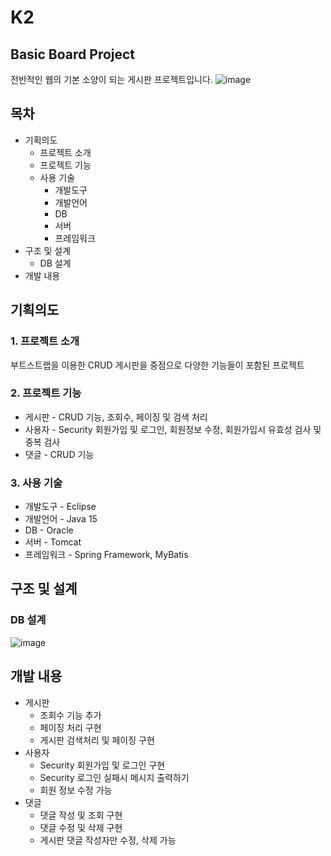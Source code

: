 # K2
## Basic Board Project
전반적인 웹의 기본 소양이 되는 게시판 프로젝트입니다.
![image](https://github.com/JANGSuJinn/K2/assets/136566806/f59237ff-2a0c-4e66-82d2-4bea21763a0a)
## 목차
* 기획의도
  * 프로젝트 소개
  * 프로젝트 기능
  * 사용 기술
    * 개발도구
    * 개발언어
    * DB
    * 서버
    * 프레임워크
* 구조 및 설계
  * DB 설계
* 개발 내용
## 기획의도
### 1. 프로젝트 소개
부트스트랩을 이용한 CRUD 게시판을 중점으로 다양한 기능들이 포함된 프로젝트
### 2. 프로젝트 기능
* 게시판 - CRUD 기능, 조회수, 페이징 및 검색 처리
* 사용자 - Security 회원가입 및 로그인, 회원정보 수정, 회원가입시 유효성 검사 및 중복 검사
* 댓글 - CRUD 기능
### 3. 사용 기술
* 개발도구 - Eclipse
* 개발언어 - Java 15
* DB - Oracle
* 서버 - Tomcat
* 프레임워크 - Spring Framework, MyBatis
## 구조 및 설계
### DB 설계
![image](https://github.com/JANGSuJinn/K2/assets/136566806/05255e79-76db-4d8c-9ce8-6ed41e42e8be)
## 개발 내용
* 게시판
  * 조회수 기능 추가
  * 페이징 처리 구현
  * 게시판 검색처리 및 페이징 구현
* 사용자
  * Security 회원가입 및 로그인 구현
  * Security 로그인 실패시 메시지 출력하기
  * 회원 정보 수정 가능
* 댓글
  * 댓글 작성 및 조회 구현
  *  댓글 수정 및 삭제 구현
  *  게시판 댓글 작성자만 수정, 삭제 가능
